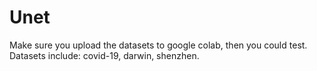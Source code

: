 # Unet
Make sure you upload the datasets to google colab, then you could test.
Datasets include: covid-19, darwin, shenzhen.
